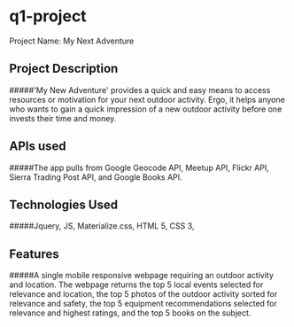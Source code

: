 # q1-project

Project Name: My Next Adventure

## Project Description
#####'My New Adventure' provides a quick and easy means to access resources or motivation for your next outdoor activity. 
Ergo, it helps anyone who wants to gain a quick impression of a new outdoor activity before one invests their time and money.

## APIs used
#####The app pulls from Google Geocode API, Meetup API, Flickr API, Sierra Trading Post API, and Google Books API.

## Technologies Used
#####Jquery, JS, Materialize.css, HTML 5, CSS 3, 

## Features
#####A single mobile responsive webpage requiring an outdoor activity and location. 
The webpage returns the top 5 local events selected for relevance and location, the top 5 photos of the outdoor activity sorted for relevance and safety, the top 5 equipment recommendations selected for relevance and highest ratings, and the top 5 books on the subject. 
